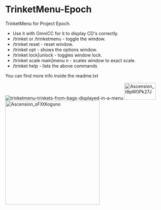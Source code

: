 # TrinketMenu-Epoch
TrinketMenu for Project Epoch.

- Use it with OmniCC for it to display CD's correctly.
- /trinket or /trinketmenu - toggle the window.
- /trinket reset - reset window.
- /trinket opt - shows the options window.
- /trinket lock|unlock - toggles window lock.
- /trinket scale main|menu n - scales window to exact scale.
- /trinket help - lists the above commands

You can find more info inside the readme.txt

![trinketmenu-trinkets-from-bags-displayed-in-a-menu](https://github.com/user-attachments/assets/073018b3-6067-4ca9-ac11-d90f45e08436)
<img width="99" height="53" alt="Ascension_t8pW0Pk27J" src="https://github.com/user-attachments/assets/2fb07e0b-6f28-4bac-9bd3-1a109a29704e" />
<img width="297" height="326" alt="Ascension_sFXtKoguno" src="https://github.com/user-attachments/assets/891a36c6-038d-41c3-aae4-9e61cb58f267" />


